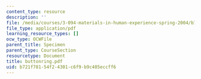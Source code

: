 ```yaml
---
content_type: resource
description: ''
file: /media/courses/3-094-materials-in-human-experience-spring-2004/b721f78154f24301c6f9b9c405eccff6_buttonring.pdf
file_type: application/pdf
learning_resource_types: []
ocw_type: OCWFile
parent_title: Specimen
parent_type: CourseSection
resourcetype: Document
title: buttonring.pdf
uid: b721f781-54f2-4301-c6f9-b9c405eccff6
---
```

